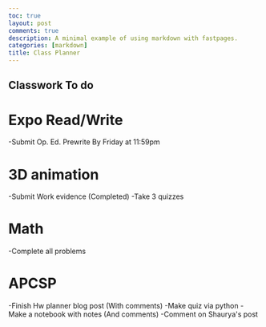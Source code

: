 ```yaml
---
toc: true
layout: post
comments: true
description: A minimal example of using markdown with fastpages.
categories: [markdown]
title: Class Planner
---
```


## Classwork To do 

# Expo Read/Write 
-Submit Op. Ed. Prewrite By Friday at 11:59pm

# 3D animation
-Submit Work evidence (Completed) 
-Take 3 quizzes 

# Math
-Complete all problems

# APCSP 
-Finish Hw planner blog post (With comments)
-Make quiz via python 
-Make a notebook with notes (And comments)
-Comment on Shaurya's post
